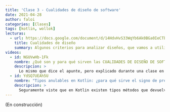 ```yaml
---
title: 'Clase 3 - Cualidades de diseño de software'
date: 2021-04-28
author: faloi
categories: [Clases]
tags: [kotlin, wollok]
lecturas:
  - url: https://docs.google.com/document/d/14HdvHvS33WqYb6Ak0BGa0IeCTbzeCRSDKs-1Ot-qLDw/edit?usp=sharing
    title: Cualidades de diseño
    summary: Algunos criterios para analizar diseños, que vamos a utilizar como métricas para corregir los trabajos de esta materia
videos:
  - id: NGUVwHb-1Fk
    nombre: ¿Qué son y para qué sirven las CUALIDADES DE DISEÑO DE SOFTWARE?
    descripcion: >
      Lo mismo que dice el apunte, pero explicado durante una clase en vivo del año pasado.
  - id: YdSQ7UEAh5U
    nombre: "Tipos anulables en Kotlin: ¿para qué sirve el signo de pregunta?"
    descripcion: >
      Seguramente viste que en Kotlin existen tipos métodos que devuelven `Int?` o `Vendedor?`. En este video te explicamos qué son y para qué sirven estos tipos.
---
```


(En construcción)
